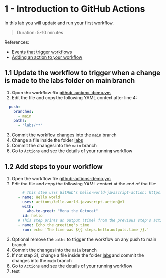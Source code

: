 # 1 - Introduction to GitHub Actions
In this lab you will update and run your first workflow.
> Duration: 5-10 minutes

References:
- [Events that trigger workflows](https://docs.github.com/en/actions/using-workflows/events-that-trigger-workflows)
- [Adding an action to your workflow](https://docs.github.com/en/actions/learn-github-actions/finding-and-customizing-actions#adding-an-action-to-your-workflow)

## 1.1 Update the workflow to trigger when a change is made to the labs folder on main branch

1. Open the workflow file [github-actions-demo.yml](/.github/workflows/github-actions-demo.yml)
2. Edit the file and copy the following YAML content after line 4:
```YAML
  push:
    branches:
      - main
    paths:
      - 'labs/**'
```
3. Commit the workflow changes into the `main` branch
4. Change a file inside the folder [labs](/labs)
5. Commit the changes into the `main` branch
6. Go to `Actions` and see the details of your running workflow

## 1.2 Add steps to your workflow

1. Open the workflow file [github-actions-demo.yml](/.github/workflows/github-actions-demo.yml)
2. Edit the file and copy the following YAML content at the end of the file:
```YAML
        # This step uses GitHub's hello-world-javascript-action: https://github.com/actions/hello-world-javascript-action
      - name: Hello world
        uses: actions/hello-world-javascript-action@v1
        with:
          who-to-greet: "Mona the Octocat"
        id: hello
      # This step prints an output (time) from the previous step's action.
      - name: Echo the greeting's time
        run: echo 'The time was ${{ steps.hello.outputs.time }}.'   
```
3. Optional remove the `paths` to trigger the workflow on any push to main branch
4. Commit the changes into the `main` branch 
5. If not step 3), change a file inside the folder [labs](/labs) and commit the changes into the `main` branch
6. Go to `Actions` and see the details of your running workflow
7. test
